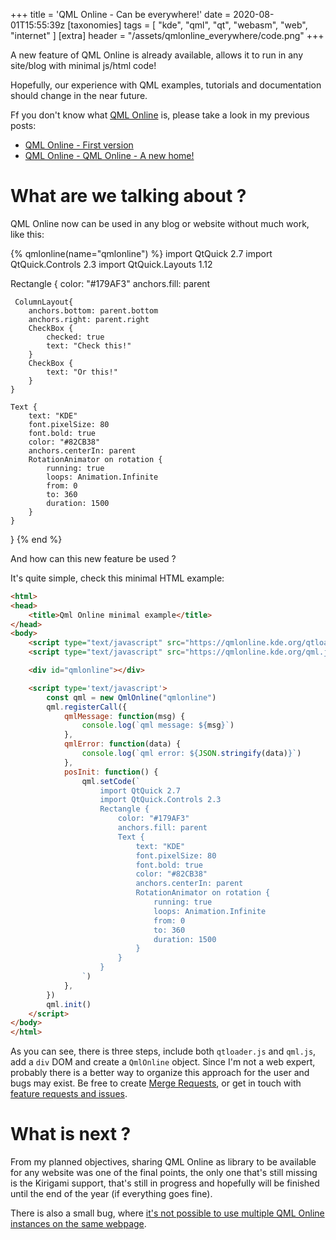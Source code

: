 +++
title = 'QML Online - Can be everywhere!'
date = 2020-08-01T15:55:39z
[taxonomies]
tags = [ "kde", "qml", "qt", "webasm", "web", "internet" ]
[extra]
header = "/assets/qmlonline_everywhere/code.png"
+++

A new feature of QML Online is already available, allows it to run in any site/blog with minimal js/html code!

Hopefully, our experience with QML examples, tutorials and documentation should change in the near future.

<!-- more -->

Ff you don't know what [QML Online](https://qmlonline.kde.org/) is, please take a look in my previous posts:
 - [QML Online - First version](../qmlonline-first-version)
 - [QML Online - QML Online - A new home!](../qmlonline-a-new-home)

# What are we talking about ?

QML Online now can be used in any blog or website without much work, like this:

<script type="text/javascript" src="https://qmlonline.kde.org/qtloader.js"></script>
<script type="text/javascript" src="https://qmlonline.kde.org/qml.js"></script>

{% qmlonline(name="qmlonline") %}
import QtQuick 2.7
import QtQuick.Controls 2.3
import QtQuick.Layouts 1.12

Rectangle {
    color: "#179AF3"
    anchors.fill: parent

     ColumnLayout{
        anchors.bottom: parent.bottom
        anchors.right: parent.right
        CheckBox {
            checked: true
            text: "Check this!"
        }
        CheckBox {
            text: "Or this!"
        }
    }

    Text {
        text: "KDE"
        font.pixelSize: 80
        font.bold: true
        color: "#82CB38"
        anchors.centerIn: parent
        RotationAnimator on rotation {
            running: true
            loops: Animation.Infinite
            from: 0
            to: 360
            duration: 1500
        }
    }
}
{% end %}

And how can this new feature be used ?

It's quite simple, check this minimal HTML example:

```html
<html>
<head>
    <title>Qml Online minimal example</title>
</head>
<body>
    <script type="text/javascript" src="https://qmlonline.kde.org/qtloader.js"></script>
    <script type="text/javascript" src="https://qmlonline.kde.org/qml.js"></script>

    <div id="qmlonline"></div>

    <script type='text/javascript'>
        const qml = new QmlOnline("qmlonline")
        qml.registerCall({
            qmlMessage: function(msg) {
                console.log(`qml message: ${msg}`)
            },
            qmlError: function(data) {
                console.log(`qml error: ${JSON.stringify(data)}`)
            },
            posInit: function() {
                qml.setCode(`
                    import QtQuick 2.7
                    import QtQuick.Controls 2.3
                    Rectangle {
                        color: "#179AF3"
                        anchors.fill: parent
                        Text {
                            text: "KDE"
                            font.pixelSize: 80
                            font.bold: true
                            color: "#82CB38"
                            anchors.centerIn: parent
                            RotationAnimator on rotation {
                                running: true
                                loops: Animation.Infinite
                                from: 0
                                to: 360
                                duration: 1500
                            }
                        }
                    }
                `)
            },
        })
        qml.init()
    </script>
</body>
</html>
```

As you can see, there is three steps, include both `qtloader.js` and `qml.js`, add a `div` DOM and create a `QmlOnline` object.
Since I'm not a web expert, probably there is a better way to organize this approach for the user and bugs may exist.
Be free to create [Merge Requests](https://invent.kde.org/webapps/qmlonline/-/merge_requests), or get in touch with [feature requests and issues](https://invent.kde.org/webapps/qmlonline/-/issues/new).

# What is next ?

From my planned objectives, sharing QML Online as library to be available for any website was one of the final points, the only one that's still missing is the Kirigami support, that's still in progress and hopefully will be finished until the end of the year (if everything goes fine).

There is also a small bug, where [it's not possible to use multiple QML Online instances on the same webpage](https://invent.kde.org/webapps/qmlonline/-/issues/3).